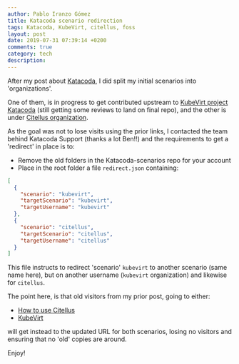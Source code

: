 ```yaml
---
author: Pablo Iranzo Gómez
title: Katacoda scenario redirection
tags: Katacoda, KubeVirt, citellus, foss
layout: post
date: 2019-07-31 07:39:14 +0200
comments: true
category: tech
description:
---
```


After my post about [Katacoda]({filename}2019-06-11-katacoda-scenario.en.md), I did split my initial scenarios into 'organizations'.

One of them, is in progress to get contributed upstream to [KubeVirt project Katacoda](https://katacoda.com/kubevirt) (still getting some reviews to land on final repo), and the other is under [Citellus organization](https://katacoda.com/citellus).

As the goal was not to lose visits using the prior links, I contacted the team behind Katacoda Support (thanks a lot Ben!!) and the requirements to get a 'redirect' in place is to:

- Remove the old folders in the Katacoda-scenarios repo for your account
- Place in the root folder a file `redirect.json` containing:

```json
[
  {
    "scenario": "kubevirt",
    "targetScenario": "kubevirt",
    "targetUsername": "kubevirt"
  },
  {
    "scenario": "citellus",
    "targetScenario": "citellus",
    "targetUsername": "citellus"
  }
]
```

This file instructs to redirect 'scenario' `kubevirt` to another scenario (same name here), but on another username (`kubevirt` organization) and likewise for `citellus`.

The point here, is that old visitors from my prior post, going to either:

- [How to use Citellus](https://www.katacoda.com/iranzo/scenarios/citellus)
- [KubeVirt](https://www.katacoda.com/iranzo/scenarios/kubevirtn)

will get instead to the updated URL for both scenarios, losing no visitors and ensuring that no 'old' copies are around.

Enjoy!
